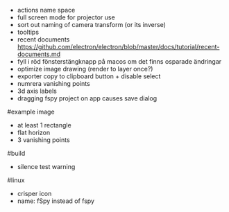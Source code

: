 * actions name space
* full screen mode for projector use
* sort out naming of camera transform (or its inverse)
* tooltips
* recent documents https://github.com/electron/electron/blob/master/docs/tutorial/recent-documents.md
* fyll i röd fönsterstängknapp på macos om det finns osparade ändringar
* optimize image drawing (render to layer once?)
* exporter copy to clipboard button + disable select
* numrera vanishing points
* 3d axis labels
* dragging fspy project on app causes save dialog

#example image

* at least 1 rectangle
* flat horizon
* 3 vanishing points

#build
* silence test warning

#linux
* crisper icon
* name: fSpy instead of fspy 